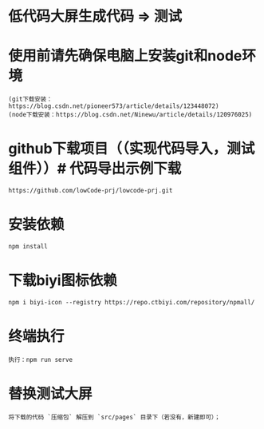 # 低代码大屏生成代码 => 测试

# 使用前请先确保电脑上安装git和node环境
    (git下载安装：https://blog.csdn.net/pioneer573/article/details/123448072)
	(node下载安装：https://blog.csdn.net/Ninewu/article/details/120976025)
	
# github下载项目（（实现代码导入，测试组件））# 代码导出示例下载
    https://github.com/lowCode-prj/lowcode-prj.git
	
# 安装依赖
    npm install

# 下载biyi图标依赖
    npm i biyi-icon --registry https://repo.ctbiyi.com/repository/npmall/
	
#  终端执行 
    执行：npm run serve
	
#  替换测试大屏
    将下载的代码 `压缩包` 解压到 `src/pages` 目录下（若没有，新建即可）；
	


